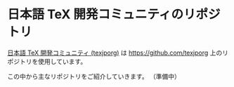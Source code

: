 # 日本語 TeX 開発コミュニティのリポジトリ

[日本語 TeX 開発コミュニティ (texjporg)](https://texjp.org/)
は
https://github.com/texjporg
上のリポジトリを使用しています。

この中から主なリポジトリをご紹介していきます。
（準備中）

